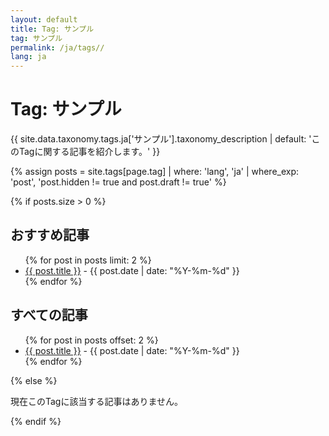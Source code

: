 ```yaml
---
layout: default
title: Tag: サンプル
tag: サンプル
permalink: /ja/tags//
lang: ja
---
```


<h1>Tag: サンプル</h1>
<p>{{ site.data.taxonomy.tags.ja['サンプル'].taxonomy_description | default: 'このTagに関する記事を紹介します。' }}</p>

{% assign posts = site.tags[page.tag] | where: 'lang', 'ja' | where_exp: 'post', 'post.hidden != true and post.draft != true' %}

{% if posts.size > 0 %}
<h2>おすすめ記事</h2>
<ul>
  {% for post in posts limit: 2 %}
    <li><a href="{{ post.url }}">{{ post.title }}</a> - {{ post.date | date: "%Y-%m-%d" }}</li>
  {% endfor %}
</ul>

<h2>すべての記事</h2>
<ul>
  {% for post in posts offset: 2 %}
    <li><a href="{{ post.url }}">{{ post.title }}</a> - {{ post.date | date: "%Y-%m-%d" }}</li>
  {% endfor %}
</ul>
{% else %}
<p>現在このTagに該当する記事はありません。</p>
{% endif %}
